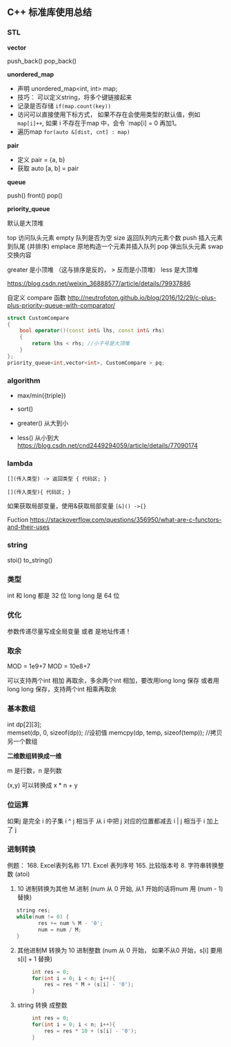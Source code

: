 ## C++ 标准库使用总结

### STL

**vector**

push_back()
pop_back()

**unordered_map**

- 声明  unordered_map<int, int> map;
- 技巧： 可以定义string，将多个键链接起来
- 记录是否存储 `if(map.count(key))`
- 访问可以直接使用下标方式， 如果不存在会使用类型的默认值，例如 `map[i]++`, 如果 i 不存在于map 中，会令 `map[i] = 0 再加1。
- 遍历map  `for(auto &[dist, cnt] : map)`

**pair**

- 定义 pair = {a, b}
- 获取 auto [a, b] = pair 


**queue**

push()
front()
pop()



**priority_queue**

默认是大顶堆

top 访问队头元素
empty 队列是否为空
size 返回队列内元素个数
push 插入元素到队尾 (并排序)
emplace 原地构造一个元素并插入队列
pop 弹出队头元素
swap 交换内容

greater 是小顶堆 （这与排序是反的， > 反而是小顶堆）
less 是大顶堆

https://blog.csdn.net/weixin_36888577/article/details/79937886

自定义 compare 函数
http://neutrofoton.github.io/blog/2016/12/29/c-plus-plus-priority-queue-with-comparator/

```C++
struct CustomCompare
{
    bool operator()(const int& lhs, const int& rhs)
    {
        return lhs < rhs; //小于号是大顶堆
    }
};
priority_queue<int,vector<int>, CustomCompare > pq;
```

### algorithm

- max/min({triple})
- sort()

- greater<int>() 从大到小
- less<int>() 从小到大
https://blog.csdn.net/cnd2449294059/article/details/77090174
### lambda

`[](传入类型) -> 返回类型 { 代码区; }`

`[](传入类型){ 代码区; }`

如果获取局部变量，使用&获取局部变量 `[&]() ->{}`

Fuction
https://stackoverflow.com/questions/356950/what-are-c-functors-and-their-uses

### string

stoi()
to_string()


### 类型

int 和 long 都是 32 位
long long 是 64 位


### 优化

参数传递尽量写成全局变量 或者 是地址传递！

### 取余

MOD = 1e9+7
MOD = 10e8+7

可以支持两个int 相加 再取余，多余两个int 相加，要改用long long 保存
或者用long long 保存，支持两个int 相乘再取余

### 基本数组

int dp[2][3];  
memset(dp, 0, sizeof(dp)); //设初值
memcpy(dp, temp, sizeof(temp)); //拷贝另一个数组

**二维数组转换成一维**

m 是行数，n 是列数

(x,y) 可以转换成 x * n + y 


### 位运算

如果j 是完全 i 的子集
i ^ j 相当于 从 i 中把 j 对应的位置都减去
i | j  相当于 i 加上了 j


### 进制转换

例题：
168. Excel表列名称
171. Excel 表列序号
165. 比较版本号
8. 字符串转换整数 (atoi)

1. 10 进制转换为其他 M 进制 (num 从 0 开始, 从1 开始的话将num 用 (num - 1) 替换)
```C++
   string res;
   while(num != 0) {
          res += num % M - '0';
          num = num / M;
   }

```

2. 其他进制M 转换为 10 进制整数 (num 从 0 开始， 如果不从0 开始，s[i] 要用 s[i] + 1 替换)

```C++
        int res = 0;
        for(int i = 0; i < n; i++){
            res = res * M + (s[i] - '0');
        }
```

3. string 转换 成整数

```C++
        int res = 0;
        for(int i = 0; i < n; i++){
            res = res * 10 + (s[i] - '0');
        }
```
